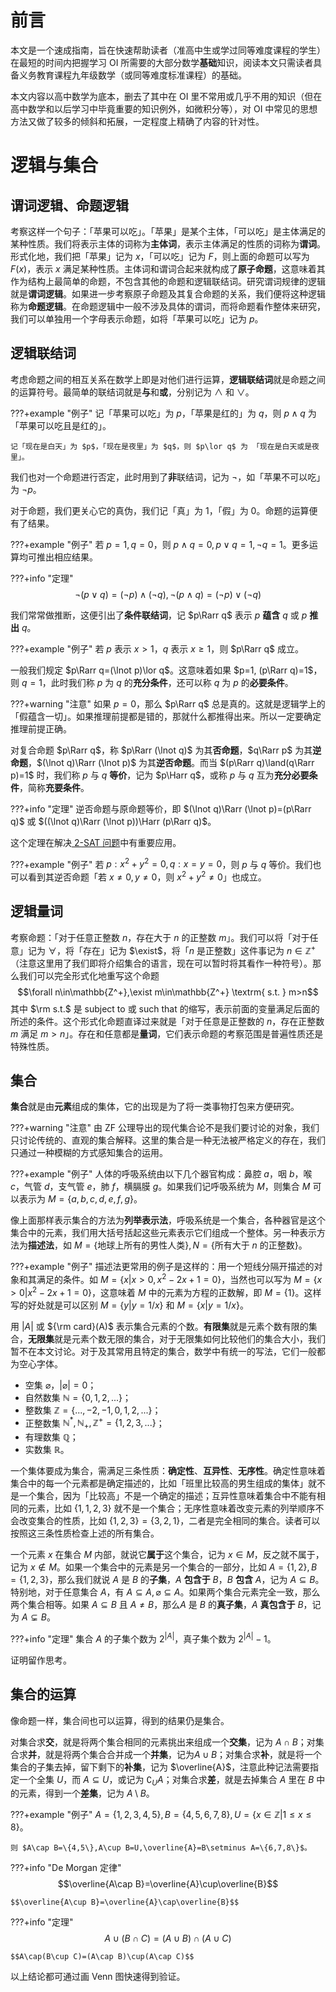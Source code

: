 # 前言
本文是一个速成指南，旨在快速帮助读者（准高中生或学过同等难度课程的学生）在最短的时间内把握学习 OI 所需要的大部分数学**基础**知识，阅读本文只需读者具备义务教育课程九年级数学（或同等难度标准课程）的基础。

本文内容以高中数学为底本，删去了其中在 OI 里不常用或几乎不用的知识（但在高中数学和以后学习中毕竟重要的知识例外，如微积分等），对 OI 中常见的思想方法又做了较多的倾斜和拓展，一定程度上精确了内容的针对性。

# 逻辑与集合

## 谓词逻辑、命题逻辑

考察这样一个句子：「苹果可以吃」。「苹果」是某个主体，「可以吃」是主体满足的某种性质。我们将表示主体的词称为**主体词**，表示主体满足的性质的词称为**谓词**。形式化地，我们把「苹果」记为 $x$，「可以吃」记为 $F$，则上面的命题可以写为 $F(x)$，表示 $x$ 满足某种性质。主体词和谓词合起来就构成了**原子命题**，这意味着其作为结构上最简单的命题，不包含其他的命题和逻辑联结词。研究谓词规律的逻辑就是**谓词逻辑**。如果进一步考察原子命题及其复合命题的关系，我们便将这种逻辑称为**命题逻辑**。在命题逻辑中一般不涉及具体的谓词，而将命题看作整体来研究，我们可以单独用一个字母表示命题，如将「苹果可以吃」记为 $p$。

## 逻辑联结词

考虑命题之间的相互关系在数学上即是对他们进行运算，**逻辑联结词**就是命题之间的运算符号。最简单的联结词就是**与**和**或**，分别记为 $\land$ 和 $\lor$。

???+example "例子"
    记「苹果可以吃」为 $p$，「苹果是红的」为 $q$，则 $p\land q$ 为「苹果可以吃且是红的」。
    
    记「现在是白天」为 $p$，「现在是夜里」为 $q$，则 $p\lor q$ 为 「现在是白天或是夜里」。

我们也对一个命题进行否定，此时用到了**非**联结词，记为 $\lnot$，如「苹果不可以吃」为 $\lnot p$。

对于命题，我们更关心它的真伪，我们记「真」为 $1$，「假」为 $0$。命题的运算便有了结果。

???+example "例子"
    若 $p=1,q=0$，则 $p\land q=0,p\lor q=1,\lnot q=1$。更多运算均可推出相应结果。

???+info "定理"
    $$\lnot (p\lor q)=(\lnot p)\land (\lnot q),\lnot (p\land q)=(\lnot p)\lor(\lnot q)$$

我们常常做推断，这便引出了**条件联结词**，记 $p\Rarr q$ 表示 $p$ **蕴含** $q$ 或 $p$ **推出** $q$。

???+example "例子"
    若 $p$ 表示 $x>1$，$q$ 表示 $x\ge 1$，则 $p\Rarr q$ 成立。

一般我们规定 $p\Rarr q=(\lnot p)\lor q$。这意味着如果 $p=1, (p\Rarr q)=1$，则 $q=1$，此时我们称 $p$ 为 $q$ 的**充分条件**，还可以称 $q$ 为 $p$ 的**必要条件**。

???+warning "注意"
    如果 $p=0$，那么 $p\Rarr q$ 总是真的。这就是逻辑学上的「假蕴含一切」。如果推理前提都是错的，那就什么都推得出来。所以一定要确定推理前提正确。

对复合命题 $p\Rarr q$，称 $p\Rarr (\lnot q)$ 为其**否命题**，$q\Rarr p$ 为其**逆命题**，$(\lnot q)\Rarr (\lnot p)$ 为其**逆否命题**。而当 $(p\Rarr q)\land(q\Rarr p)=1$ 时，我们称 $p$ 与 $q$ **等价**，记为 $p\Harr q$，或称 $p$ 与 $q$ 互为**充分必要条件**，简称**充要条件**。

???+info "定理"
    逆否命题与原命题等价，即 $(\lnot q)\Rarr (\lnot p)=(p\Rarr q)$ 或 $((\lnot q)\Rarr (\lnot p))\Harr (p\Rarr q)$。

这个定理在解决[ 2-SAT 问题](https://oi-wiki.org/graph/2-sat/)中有重要应用。

???+example "例子"
    若 $p:x^2+y^2=0,q:x=y=0$，则 $p$ 与 $q$ 等价。我们也可以看到其逆否命题「若 $x\neq 0,y\neq 0$，则 $x^2+y^2\neq 0$」也成立。

## 逻辑量词

考察命题：「对于任意正整数 $n$，存在大于 $n$ 的正整数 $m$」。我们可以将「对于任意」记为 $\forall$，将「存在」记为 $\exist$，将「$n$ 是正整数」这件事记为 $n\in \mathbb{Z^+}$（注意这里用了我们即将介绍集合的语言，现在可以暂时将其看作一种符号）。那么我们可以完全形式化地重写这个命题 $$\forall n\in\mathbb{Z^+},\exist m\in\mathbb{Z^+} \textrm{ s.t. } m>n$$ 其中 $\rm s.t.$ 是 subject to 或 such that 的缩写，表示前面的变量满足后面的所述的条件。这个形式化命题直译过来就是「对于任意是正整数的 $n$，存在正整数 $m$ 满足 $m>n$」。存在和任意都是**量词**，它们表示命题的考察范围是普遍性质还是特殊性质。

## 集合

**集合**就是由**元素**组成的集体，它的出现是为了将一类事物打包来方便研究。

???+warning "注意"
    由 ZF 公理导出的现代集合论不是我们要讨论的对象，我们只讨论传统的、直观的集合解释。这里的集合是一种无法被严格定义的存在，我们只通过一种模糊的方式感知集合的运用。

???+example "例子"
    人体的呼吸系统由以下几个器官构成：鼻腔 $a$，咽 $b$，喉 $c$，气管 $d$，支气管 $e$，肺 $f$，横膈膜 $g$。如果我们记呼吸系统为 $M$，则集合 $M$ 可以表示为 $M=\{a,b,c,d,e,f,g\}$。

像上面那样表示集合的方法为**列举表示法**，呼吸系统是一个集合，各种器官是这个集合中的元素，我们用大括号括起这些元素表示它们组成一个整体。另一种表示方法为**描述法**，如 $M=\{$地球上所有的男性人类$\},N=\{$所有大于 $n$ 的正整数$\}$。

???+example "例子"
    描述法更常用的例子是这样的：用一个短线分隔开描述的对象和其满足的条件。如 $M=\{x|x>0,x^2-2x+1=0\}$，当然也可以写为 $M=\{x>0|x^2-2x+1=0\}$，这意味着 $M$ 中的元素为方程的正数解，即 $M=\{1\}$。这样写的好处就是可以区别 $M=\{y|y=1/x\}$ 和 $M=\{x|y=1/x\}$。

用 $|A|$ 或 ${\rm card}(A)$ 表示集合元素的个数。**有限集**就是元素个数有限的集合，**无限集**就是元素个数无限的集合，对于无限集如何比较他们的集合大小，我们暂不在本文讨论。对于及其常用且特定的集合，数学中有统一的写法，它们一般都为空心字体。

- 空集 $\varnothing$，$|\varnothing|=0$；
- 自然数集 $\mathbb{N}=\{0,1,2,...\}$；
- 整数集 $\mathbb{Z}=\{...,-2,-1,0,1,2,...\}$；
- 正整数集 $\mathbb{N^*,N_+,Z^+}=\{1,2,3,...\}$；
- 有理数集 $\mathbb{Q}$；
- 实数集 $\mathbb{R}$。

一个集体要成为集合，需满足三条性质：**确定性**、**互异性**、**无序性**。确定性意味着集合中的每一个元素都是确定描述的，比如「班里比较高的男生组成的集体」就不是一个集合，因为「比较高」不是一个确定的描述；互异性意味着集合中不能有相同的元素，比如 $\{1,1,2,3\}$ 就不是一个集合；无序性意味着改变元素的列举顺序不会改变集合的性质，比如 $\{1,2,3\}=\{3,2,1\}$，二者是完全相同的集合。读者可以按照这三条性质检查上述的所有集合。

一个元素 $x$ 在集合 $M$ 内部，就说它**属于**这个集合，记为 $x\in M$，反之就不属于，记为 $x\not\in M$。如果一个集合中的元素是另一个集合的一部分，比如 $A=\{1,2\},B=\{1,2,3\}$，那么我们就说 $A$ 是 $B$ 的**子集**，$A$ **包含于** $B$，$B$ **包含** $A$，记为 $A\subseteq B$。特别地，对于任意集合 $A$，有 $A\subseteq A,\varnothing \subseteq A$。如果两个集合元素完全一致，那么两个集合相等。如果 $A\subseteq B$ 且 $A\neq B$，那么$A$ 是 $B$ 的**真子集**，$A$ **真包含于** $B$，记为 $A\subsetneq B$。

???+info "定理"
    集合 $A$ 的子集个数为 $2^{|A|}$，真子集个数为 $2^{|A|}-1$。

证明留作思考。

## 集合的运算

像命题一样，集合间也可以运算，得到的结果仍是集合。

对集合求**交**，就是将两个集合相同的元素挑出来组成一个**交集**，记为 $A \cap B$；对集合求**并**，就是将两个集合合并成一个**并集**，记为$A\cup B$；对集合求**补**，就是将一个集合的子集去掉，留下剩下的**补集**，记为 $\overline{A}$，注意此种记法需要指定一个全集 $U$，而 $A\subseteq U$，或记为 $\complement_UA$；对集合求**差**，就是去掉集合 $A$ 里在 $B$ 中的元素，得到一个**差集**，记为 $A\setminus B$。

???+example "例子"
    $A=\{1,2,3,4,5\},B=\{4,5,6,7,8\},U=\{x\in\mathbb{Z}|1\le x\le 8\}$。
    
    则 $A\cap B=\{4,5\},A\cup B=U,\overline{A}=B\setminus A=\{6,7,8\}$。

???+info "De Morgan 定律"
    $$\overline{A\cap B}=\overline{A}\cup\overline{B}$$

    $$\overline{A\cup B}=\overline{A}\cap\overline{B}$$


???+info "定理"
    $$A\cup(B\cap C)=(A\cup B)\cap(A\cup C)$$

    $$A\cap(B\cup C)=(A\cap B)\cup(A\cap C)$$

以上结论都可通过画 Venn 图快速得到验证。

